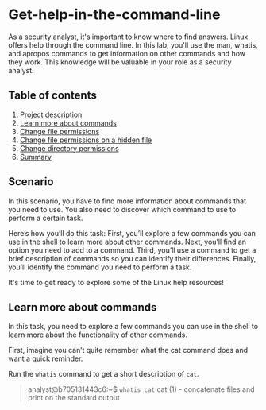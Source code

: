 # Get-help-in-the-command-line
As a security analyst, it's important to know where to find answers. Linux offers help through the command line. In this lab, you'll use the man, whatis, and apropos commands to get information on other commands and how they work. This knowledge will be valuable in your role as a security analyst.

## Table of contents

1. [Project description](#scenario)
2. [Learn more about commands](#morecomands)
3. [Change file permissions](#permissions)
4. [Change file permissions on a hidden file](#permissions2)
5. [Change directory permissions](#permissions3)
6. [Summary](#summary)

## Scenario <a name="scenario">
In this scenario, you have to find more information about commands that you need to use. You also need to discover which command to use to perform a certain task.

Here’s how you’ll do this task: First, you’ll explore a few commands you can use in the shell to learn more about other commands. Next, you’ll find an option you need to add to a command. Third, you’ll use a command to get a brief description of commands so you can identify their differences. Finally, you’ll identify the command you need to perform a task.

It's time to get ready to explore some of the Linux help resources!

## Learn more about commands <a name="morecomands">
In this task, you need to explore a few commands you can use in the shell to learn more about the functionality of other commands.

First, imagine you can’t quite remember what the cat command does and want a quick reminder.

Run the `whatis` command to get a short description of `cat`.
>analyst@b705131443c6:~$ `whatis cat`
>cat (1)              - concatenate files and print on the standard output
